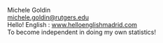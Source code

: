 Michele Goldin  
michele.goldin@rutgers.edu  
Hello! English : www.helloenglishmadrid.com  
To become independent in doing my own statistics!
